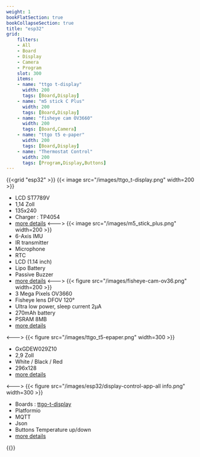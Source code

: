 ```yaml
---
weight: 1
bookFlatSection: true
bookCollapseSection: true
title: "esp32"
grid:
    filters:
    - All
    - Board
    - Display
    - Camera
    - Program
    slot: 300
    items:
    - name: "ttgo t-display"
      width: 200
      tags: [Board,Display]
    - name: "m5 stick C Plus"
      width: 200
      tags: [Board,Display]
    - name: "fisheye cam OV3660"
      width: 200
      tags: [Board,Camera]
    - name: "ttgo t5 e-paper"
      width: 200
      tags: [Board,Display]
    - name: "Thermostat Control"
      width: 200
      tags: [Program,Display,Buttons]
---
```

{{<grid "esp32" >}}
{{< image src="/images/ttgo_t-display.png" width=200 >}}
* LCD ST7789V
* 1,14 Zoll
* 135x240
* Charger : TP4054
* [more details](/docs/microcontrollers/esp32/ttgo-t-display)
<--->
{{< image src="/images/m5_stick_plus.png" width=200 >}}
* 6-Axis IMU
* IR transmitter
* Microphone
* RTC
* LCD (1.14 inch)
* Lipo Battery
* Passive Buzzer
* [more details](/docs/microcontrollers/esp32/m5stick-plus)
<--->
{{< figure src="/images/fisheye-cam-ov36.png" width=200 >}}
* 3 Mega Pixels OV3660
* Fisheye lens DFOV 120°
* Ultra low power, sleep current 2μA
* 270mAh battery
* PSRAM 8MB
* [more details](/docs/microcontrollers/esp32/fisheye-cam-ov36)

<--->
{{< figure src="/images/ttgo_t5-epaper.png" width=300 >}}
* GxGDEW029Z10
* 2,9 Zoll
* White / Black / Red
* 296x128
* [more details](/docs/microcontrollers/esp32/ttgo-t5-epaper)

<--->
{{< figure src="/images/esp32/display-control-app-all info.png" width=300 >}}
* Boards : [ttgo-t-display](/docs/microcontrollers/esp32/ttgo-t-display)
* Platformio
* MQTT
* Json
* Buttons Temperature up/down
* [more details](/docs/microcontrollers/esp32/ttgo-t-display/#thermostat-control)

{{</grid>}}


